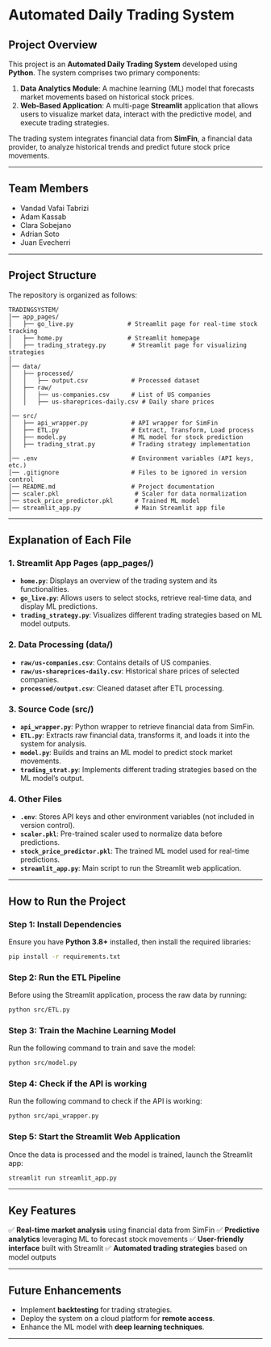 # Automated Daily Trading System

## Project Overview
This project is an **Automated Daily Trading System** developed using **Python**. The system comprises two primary components:

1. **Data Analytics Module**: A machine learning (ML) model that forecasts market movements based on historical stock prices.
2. **Web-Based Application**: A multi-page **Streamlit** application that allows users to visualize market data, interact with the predictive model, and execute trading strategies.

The trading system integrates financial data from **SimFin**, a financial data provider, to analyze historical trends and predict future stock price movements.

---

## Team Members
- Vandad Vafai Tabrizi
- Adam Kassab
- Clara Sobejano
- Adrian Soto
- Juan Evecherri

---

## Project Structure
The repository is organized as follows:

```
TRADINGSYSTEM/
│── app_pages/
│   ├── go_live.py               # Streamlit page for real-time stock tracking
│   ├── home.py                  # Streamlit homepage
│   ├── trading_strategy.py       # Streamlit page for visualizing strategies
│
│── data/
│   ├── processed/
│   │   ├── output.csv            # Processed dataset
│   ├── raw/
│   │   ├── us-companies.csv      # List of US companies
│   │   ├── us-shareprices-daily.csv # Daily share prices
│
│── src/
│   ├── api_wrapper.py            # API wrapper for SimFin
│   ├── ETL.py                    # Extract, Transform, Load process
│   ├── model.py                  # ML model for stock prediction
│   ├── trading_strat.py          # Trading strategy implementation
│
│── .env                          # Environment variables (API keys, etc.)
│── .gitignore                    # Files to be ignored in version control
│── README.md                     # Project documentation
│── scaler.pkl                     # Scaler for data normalization
│── stock_price_predictor.pkl      # Trained ML model
│── streamlit_app.py               # Main Streamlit app file
```

---

## Explanation of Each File

### **1. Streamlit App Pages (app_pages/)**
- **`home.py`**: Displays an overview of the trading system and its functionalities.
- **`go_live.py`**: Allows users to select stocks, retrieve real-time data, and display ML predictions.
- **`trading_strategy.py`**: Visualizes different trading strategies based on ML model outputs.

### **2. Data Processing (data/)**
- **`raw/us-companies.csv`**: Contains details of US companies.
- **`raw/us-shareprices-daily.csv`**: Historical share prices of selected companies.
- **`processed/output.csv`**: Cleaned dataset after ETL processing.

### **3. Source Code (src/)**
- **`api_wrapper.py`**: Python wrapper to retrieve financial data from SimFin.
- **`ETL.py`**: Extracts raw financial data, transforms it, and loads it into the system for analysis.
- **`model.py`**: Builds and trains an ML model to predict stock market movements.
- **`trading_strat.py`**: Implements different trading strategies based on the ML model’s output.

### **4. Other Files**
- **`.env`**: Stores API keys and other environment variables (not included in version control).
- **`scaler.pkl`**: Pre-trained scaler used to normalize data before predictions.
- **`stock_price_predictor.pkl`**: The trained ML model used for real-time predictions.
- **`streamlit_app.py`**: Main script to run the Streamlit web application.

---

## How to Run the Project

### **Step 1: Install Dependencies**
Ensure you have **Python 3.8+** installed, then install the required libraries:

```bash
pip install -r requirements.txt
```

### **Step 2: Run the ETL Pipeline**
Before using the Streamlit application, process the raw data by running:

```bash
python src/ETL.py
```

### **Step 3: Train the Machine Learning Model**
Run the following command to train and save the model:

```bash
python src/model.py
```

### **Step 4: Check if the API is working**
Run the following command to check if the API is working:

```bash
python src/api_wrapper.py
```

### **Step 5: Start the Streamlit Web Application**
Once the data is processed and the model is trained, launch the Streamlit app:

```bash
streamlit run streamlit_app.py
```

---

## Key Features
✅ **Real-time market analysis** using financial data from SimFin
✅ **Predictive analytics** leveraging ML to forecast stock movements
✅ **User-friendly interface** built with Streamlit
✅ **Automated trading strategies** based on model outputs

---

## Future Enhancements
- Implement **backtesting** for trading strategies.
- Deploy the system on a cloud platform for **remote access**.
- Enhance the ML model with **deep learning techniques**.

---


